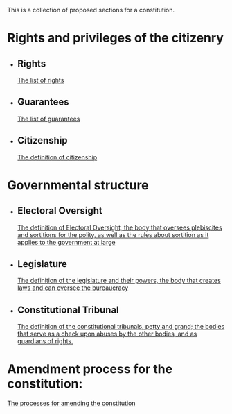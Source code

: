 This is a collection of proposed sections for a constitution.

# Rights and privileges of the citizenry
- ## Rights
  [The list of rights](https://github.com/sotek-t/politics/blob/main/constitution/rights.md)
- ## Guarantees
  [The list of guarantees](https://github.com/sotek-t/politics/blob/main/constitution/guarantees.md)
- ## Citizenship
  [The definition of citizenship](https://github.com/sotek-t/politics/blob/main/constitution/citizenship.md)

# Governmental structure
- ## Electoral Oversight
  [The definition of Electoral Oversight, the body that oversees plebiscites and sortitions for the polity, as well as the rules about sortition as it applies to the government at large](https://github.com/sotek-t/politics/blob/main/constitution/electoral_oversight.md)
- ## Legislature
  [The definition of the legislature and their powers, the body that creates laws and can oversee the bureaucracy](https://github.com/sotek-t/politics/blob/main/constitution/legislature.md)
- ## Constitutional Tribunal
  [The definition of the constitutional tribunals, petty and grand; the bodies that serve as a check upon abuses by the other bodies, and as guardians of rights.](https://github.com/sotek-t/politics/blob/main/constitution/constitutional_tribunal.md)

# Amendment process for the constitution:
  [The processes for amending the constitution](https://github.com/sotek-t/politics/blob/main/constitution/amendment.md)

